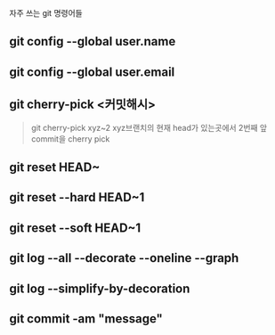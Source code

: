 자주 쓰는 git 명령어들

## git config --global user.name
## git config --global user.email


## git cherry-pick <커밋해시>
> git cherry-pick xyz~2 xyz브랜치의 현재 head가 있는곳에서 2번째 앞 commit을 cherry pick
## git reset HEAD~
## git reset --hard HEAD~1 
## git reset --soft HEAD~1
## git log --all --decorate --oneline --graph
## git log --simplify-by-decoration
## git commit -am "message"
